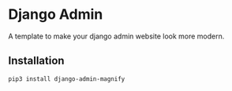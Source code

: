 # Django Admin
A template to make your django admin website look more modern.
## Installation
```
pip3 install django-admin-magnify
```
